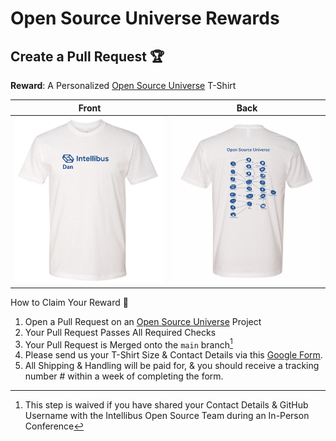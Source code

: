 # Open Source Universe Rewards

## Create a Pull Request 🏆

**Reward**: A Personalized [Open Source Universe](https://github.com/intellibus/approach) T-Shirt

| Front                                                    | Back                                    |
| -------------------------------------------------------- | --------------------------------------- |
| ![Front of the T-Shirt with your name](assets/front.png) | ![Back of the T-Shirt](assets/back.png) |

How to Claim Your Reward 🌟

1. Open a Pull Request on an [Open Source Universe](https://github.com/intellibus/approach) Project
2. Your Pull Request Passes All Required Checks
3. Your Pull Request is Merged onto the `main` branch[^1]
4. Please send us your T-Shirt Size & Contact Details via this [Google Form](https://forms.gle/2gXJyYSyVTX6hA3eA).
5. All Shipping & Handling will be paid for, & you should receive a tracking number # within a week of completing the form.

[^1]: This step is waived if you have shared your Contact Details & GitHub Username with the Intellibus Open Source Team during an In-Person Conference
